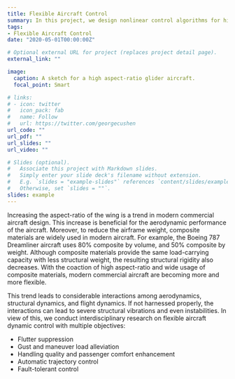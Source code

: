 ```yaml
---
title: Flexible Aircraft Control
summary: In this project, we design nonlinear control algorithms for high aspect-ratio aircraft with the interactions among aerodynamics, structural dynamics, and flight dynamics. 
tags:
- Flexible Aircraft Control
date: "2020-05-01T00:00:00Z"

# Optional external URL for project (replaces project detail page).
external_link: ""

image:
  caption: A sketch for a high aspect-ratio glider aircraft.
  focal_point: Smart

# links:
# - icon: twitter
#   icon_pack: fab
#   name: Follow
#   url: https://twitter.com/georgecushen
url_code: ""
url_pdf: ""
url_slides: ""
url_video: ""

# Slides (optional).
#   Associate this project with Markdown slides.
#   Simply enter your slide deck's filename without extension.
#   E.g. `slides = "example-slides"` references `content/slides/example-slides.md`.
#   Otherwise, set `slides = ""`.
slides: example
---
```


Increasing the aspect-ratio of the wing is a trend in modern commercial aircraft design. This increase is beneficial for the aerodynamic performance of the aircraft. Moreover, to reduce the airframe weight, composite materials are widely used in modern aircraft. For example, the Boeing 787 Dreamliner aircraft uses 80% composite by volume, and 50% composite by weight. Although composite materials provide the same load-carrying capacity with less structural weight, the resulting structural rigidity also decreases. With the coaction of high aspect-ratio and wide usage of composite materials, modern commercial aircraft are becoming more and more flexible. 

This trend leads to considerable interactions among aerodynamics, structural dynamics, and flight dynamics. If not harnessed properly, the interactions can lead to severe structural vibrations and even instabilities. In view of this, we conduct interdisciplinary research on flexible aircraft dynamic control with multiple objectives:

* Flutter suppression 
* Gust and maneuver load alleviation 
* Handling quality and passenger comfort enhancement
* Automatic trajectory control
* Fault-tolerant control




